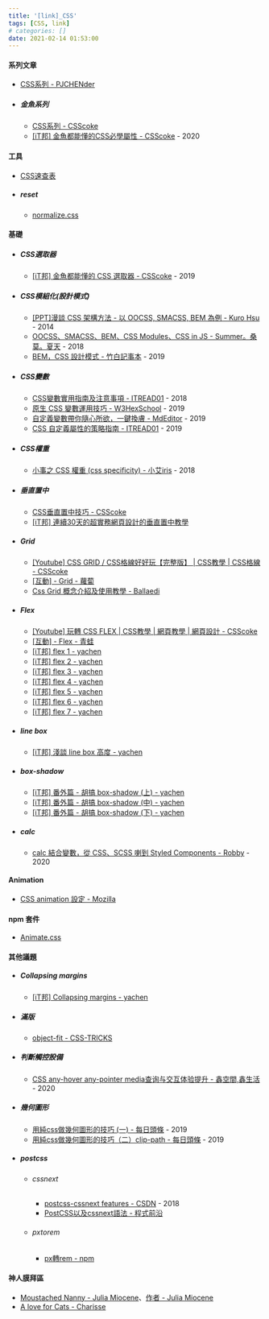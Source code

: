 ```yaml
---
title: '[link]_CSS'
tags: [CSS, link]
# categories: []
date: 2021-02-14 01:53:00
---
```


#### 系列文章
  - [CSS系列 - PJCHENder](https://pjchender.blogspot.com/search/label/CSS)
  
  - ##### 金魚系列
    - [CSS系列 - CSScoke](http://csscoke.com/)
    - [[iT邦] 金魚都能懂的CSS必學屬性 - CSScoke](https://ithelp.ithome.com.tw/users/20112550/ironman/3803) - 2020

<!-- more -->

#### 工具
  - [CSS速查表](https://code.ciaoca.com/style/css-cheat-sheet/)
  - ##### reset
    - [normalize.css](https://github.com/necolas/normalize.css)

#### 基礎
  - ##### CSS選取器
    - [[iT邦] 金魚都能懂的 CSS 選取器 - CSScoke](https://ithelp.ithome.com.tw/users/20112550/ironman/2799) - 2019
  - ##### CSS模組化(設計模式)
    - [[PPT]漫談 CSS 架構方法 - 以 OOCSS, SMACSS, BEM 為例 - Kuro Hsu](https://www.slideshare.net/kurotanshi/css-oocss-smacss-bem) - 2014
    - [OOCSS、SMACSS、BEM、CSS Modules、CSS in JS - Summer。桑莫。夏天](https://cythilya.github.io/2018/06/05/css-methodologies/) - 2018
    - [BEM，CSS 設計模式 - 竹白記事本](https://chupainotebook.blogspot.com/2019/05/bemcss.html?m=1) - 2019
  - ##### CSS變數
    - [CSS變數實用指南及注意事項 - ITREAD01](https://www.itread01.com/content/1541942662.html) - 2018
    - [原生 CSS 變數運用技巧 - W3HexSchool](https://w3c.hexschool.com/blog/21985acb) - 2019
    - [自定義變數帶你隨心所欲，一鍵換膚 - MdEditor](https://www.mdeditor.tw/pl/2AUE/zh-tw) - 2019
    - [CSS 自定義屬性的策略指南 - ITREAD01](https://www.itread01.com/content/1550553325.html) - 2019
  - ##### CSS權重
    - [小事之 CSS 權重 (css specificity) - 小艾iris](https://ithelp.ithome.com.tw/articles/10196454) - 2018
  - ##### 垂直置中
    - [CSS垂直置中技巧 - CSScoke](http://csscoke.com/2018/08/21/css-vertical-align/)
    - [[iT邦] 連續30天的超實務網頁設計的垂直置中教學](https://ithelp.ithome.com.tw/users/20112550/ironman/2092)
  - ##### Grid
    - [[Youtube] CSS GRID / CSS格線好好玩【完整版】 | CSS教學 | CSS格線 - CSScoke](https://www.youtube.com/watch?v=fYcz3FUqv7M&feature=youtu.be)
    - [[互動] - Grid - 蘿蔔](https://cssgridgarden.com/#zh-tw)
    - [Css Grid 概念介紹及使用教學 - Ballaedi](https://ballaediworkshop.blogspot.com/2019/10/css-grid-introduction-and-tutorial.html?m=1)
  - ##### Flex
    - [[Youtube] 玩轉 CSS FLEX | CSS教學 | 網頁教學 | 網頁設計 - CSScoke](https://www.youtube.com/watch?v=_nCBQ6AIzDU&feature=youtu.be)
    - [[互動] - Flex - 青蛙](https://flexboxfroggy.com/#zh-tw)
    - [[iT邦] flex 1 - yachen](https://ithelp.ithome.com.tw/articles/10226145)
    - [[iT邦] flex 2 - yachen](https://ithelp.ithome.com.tw/articles/10226454)
    - [[iT邦] flex 3 - yachen](https://ithelp.ithome.com.tw/articles/10226856)
    - [[iT邦] flex 4 - yachen](https://ithelp.ithome.com.tw/articles/10227188)
    - [[iT邦] flex 5 - yachen](https://ithelp.ithome.com.tw/articles/10227461)
    - [[iT邦] flex 6 - yachen](https://ithelp.ithome.com.tw/articles/10227769)
    - [[iT邦] flex 7 - yachen](https://ithelp.ithome.com.tw/articles/10228020)
  - ##### line box
    - [[iT邦] 淺談 line box 高度 - yachen](https://ithelp.ithome.com.tw/articles/10225029)
  - ##### box-shadow
    - [[iT邦] 番外篇 - 胡搞 box-shadow (上) - yachen](https://ithelp.ithome.com.tw/articles/10220112)
    - [[iT邦] 番外篇 - 胡搞 box-shadow (中) - yachen](https://ithelp.ithome.com.tw/articles/10220686)
    - [[iT邦] 番外篇 - 胡搞 box-shadow (下) - yachen](https://ithelp.ithome.com.tw/articles/10221008)
  - ##### calc
    - [calc 結合變數，從 CSS、SCSS 喇到 Styled Components - Robby](https://dotblogs.com.tw/explooosion/2020/06/05/001534) - 2020

#### Animation
  - [CSS animation 設定 - Mozilla](https://developer.mozilla.org/zh-TW/docs/Web/CSS/CSS_Animations/Using_CSS_animations)

#### npm 套件
  - [Animate.css](https://animate.style/)

#### 其他議題
  - ##### Collapsing margins
    - [[iT邦] Collapsing margins - yachen](https://ithelp.ithome.com.tw/articles/10218740)
  - ##### 滿版
    - [object-fit - CSS-TRICKS](https://css-tricks.com/almanac/properties/o/object-fit/)

  - ##### 判斷觸控設備
    - [CSS any-hover any-pointer media查询与交互体验提升 - 鑫空間,鑫生活](https://www.zhangxinxu.com/wordpress/2020/01/css-any-hover-media/) - 2020
  
  - ##### 幾何圖形
    - [用純css做幾何圖形的技巧 (一) - 每日頭條](https://kknews.cc/code/6ae4lop.html) - 2019
    - [用純css做幾何圖形的技巧（二）clip-path - 每日頭條](https://kknews.cc/zh-tw/code/nle3rk8.html) - 2019

  - ##### postcss
    - ###### cssnext
      - [postcss-cssnext features - CSDN](https://blog.csdn.net/qq_20282263/article/details/79437145) - 2018
      - [PostCSS以及cssnext語法 - 程式前沿](https://codertw.com/%E7%A8%8B%E5%BC%8F%E8%AA%9E%E8%A8%80/752087/)
    - ###### pxtorem
      - [px轉rem - npm](https://www.npmjs.com/package/postcss-pxtorem)
    
#### 神人膜拜區
  - [Moustached Nanny - Julia Miocene](https://codepen.io/miocene/pen/mjLPVp)、[作者 - Julia Miocene](https://codepen.io/miocene)
  - [A love for Cats - Charisse](https://codepen.io/charisseysabel/pen/adXGMe)